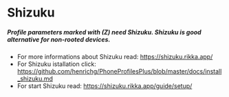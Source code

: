 Shizuku
=======

##### Profile parameters marked with (Z) need Shizuku. Shizuku is good alternative for non-rooted devices.

- For more informations about Shizuku read: https://shizuku.rikka.app/
- For Shizuku istallation click: https://github.com/henrichg/PhoneProfilesPlus/blob/master/docs/install_shizuku.md 
- For start Shizuku read: https://shizuku.rikka.app/guide/setup/


